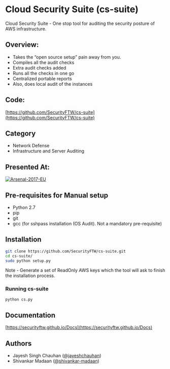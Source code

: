 # Cloud Security Suite (cs-suite)
Cloud Security Suite - One stop tool for auditing the security posture of AWS infrastructure.

## Overview:
* Takes the “open source setup” pain away from you.
* Compiles all the audit checks
* Extra audit checks added
* Runs all the checks in one go
* Centralized portable reports
* Also, does local audit of the instances

## Code:
[https://github.com/SecurityFTW/cs-suite](https://github.com/SecurityFTW/cs-suite)

## Category
* Network Defense
* Infrastructure and Server Auditing

## Presented At:
[![Arsenal-2017-EU](https://rawgit.com/toolswatch/badges/master/arsenal/2017.svg)](http://www.toolswatch.org/2017/09/black-hat-arsenal-europe-2017-lineup/) 

## Pre-requisites for Manual setup
* Python 2.7
* pip
* git
* gcc (for sshpass installation (OS Audit). Not a mandatory pre-requisite)
	
## Installation

```bash
git clone https://github.com/SecurityFTW/cs-suite.git
cd cs-suite/
sudo python setup.py
```

Note - Generate a set of ReadOnly AWS keys which the tool will ask to finish the installation process.

### Running cs-suite

```bash
python cs.py
```

## Documentation
[https://securityftw.github.io/Docs](https://securityftw.github.io/Docs)

## Authors
* Jayesh Singh Chauhan ([@jayeshchauhan](https://github.com/jayeshchauhan/))
* Shivankar Madaan ([@shivankar-madaan](https://github.com/shivankar-madaan))
